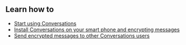 ## Learn how to

 - [Start using Conversations](en/topics/tool-6-conversations/0-getting-started/3-learn.md)
 - [Install Conversations on your smart phone and encrypting messages](en/topics/tool-6-conversations/0-getting-started/4-1-howto-install.md)
 - [Send encrypted messages to other Conversations users](en/topics/tool-6-conversations/1-messaging/1-1-intro.md)

